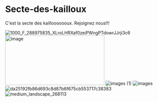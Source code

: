# Secte-des-kailloux
C'est la secte des kaillooooooux. Rejoignez nous!!!


![1000_F_288975835_XLroLHRXaf0zeiPWngPTdowrJJrji3c6](https://github.com/user-attachments/assets/759b705a-f305-4b93-b45e-c9f998a800f5)
<img width="318" height="159" alt="image" src="https://github.com/user-attachments/assets/89e15e52-9b95-4fe7-adca-eb47799cdd41" />
![images (1)](https://github.com/user-attachments/assets/8048fbdc-5f2b-44c2-8909-224345e66d2e)
![images](https://github.com/user-attachments/assets/af4dae1a-5705-42e8-9c73-c950a33cd8bd)
![da25192fb86d693c8d87b6f675cb553717c38383](https://github.com/user-attachments/assets/3208af4c-6ce0-433f-b8aa-2b04d8eef6ee)
![medium_landscape_268113](https://github.com/user-attachments/assets/438873fe-8b5b-4fc0-8c4c-807ac7897cf7)
